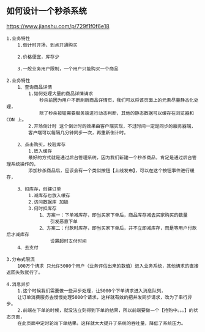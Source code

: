 ## 如何设计一个秒杀系统

https://www.jianshu.com/p/729f1f0f6e18

    1.业务特性
        1.倒计时开场，到点开通购买

        2.价格便宜，库存少

        3.一般业务用户限制，一个用户只能购买一个商品
    
    2.业务特性
        1、查询商品详情
            1.如何处理大量的商品详情请求
                秒杀前因为用户不断刷新商品详情页，我们可以将该页面上的元素尽量静态化处理，
                除了秒杀按钮需要服务端进行动态判断，其他的静态数据可以缓存在浏览器和 CDN 上。
            2.开场倒计时 这个倒计时的效果由客户端实现，不过时间一定是同步的服务器端，
            客户端可以每隔几分钟同步一次，再重新倒计时。

        2、点击购买，校验库存
            1.放入缓存
            最好的方式就是通过后台管理系统，因为我们新建一个秒杀商品，肯定是通过后台管理系统操作的，
            添加秒杀商品后，应该会有一个类似按钮【上线发布】，可以在这个按钮事件进行缓存，

        3、扣库存，创建订单
            1.减库存也放入缓存
            2.访问数据库 加锁
            3.何时扣库存
                1、方案一：下单减库存，即当买家下单后，商品库存减去买家购买的数量
                    引发恶意下单
                2、方案二：付款时库存，即当买家下单后，并不立即减库存，而是等用户付款后才减库存
                    设置超时支付时间
        4、去支付   
    
    3.分布式限流
        100万个请求 只允许5000个用户（业务评估出来的数值）进入业务系统，其他请求的直接返回失败就行了。
    
    4.消息异步 
        1.这个时候我们需要做一些异步处理，让5000个下单请求进入消息队列，
        让订单消费服务去慢慢处理5000个请求，这样就有效的把并发同步请求，改为了串行异步。
        2.前端在下单的时候，就没法立刻得到下单的结果，所以前端要做一个【抢购中。。。】的状态页面，
        在此页面中定时轮询下单结果。这样就大大提升了系统的吞吐量，降低了系统压力。
